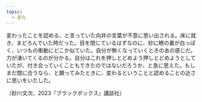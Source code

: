 ```yaml
---
topic:
  - 変化
---
```

変わったことを認める、と言っていた向井の言葉が不意に思い出される。床に就き、まどろんでいた時だった。目を閉じているはずなのに、妙に瞼の裏が白っぽく、いつもの衝動にどこか似ていた。自分が無くなっていくときのあの感じだ。力が湧いてくるのが分かる。自分はこれを押しとどめよう押しとどめようとしていたが、付き合っていくこともできたのではないだろうか、と急に思えた。もしまだ間に合うなら、と願ってみたときに、変わるということと認めることの近さに思いをいたした。

（砂川文次、2023『ブラックボックス』講談社）
